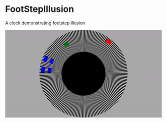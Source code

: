 # FootStepIllusion
A clock demonstrating footstep illusion


![Footstep Illusion Animation](https://github.com/g-ar/ProjectGifs/blob/master/FootstepIllusion.gif)
